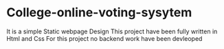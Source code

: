 # College-online-voting-sysytem
It is a simple Static webpage Design
This project have been fully written in Html and Css 
For this project  no backend work have been devleoped 
